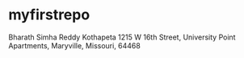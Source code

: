 # myfirstrepo
Bharath Simha Reddy Kothapeta
1215 W 16th Street, University Point Apartments, Maryville, Missouri, 64468
